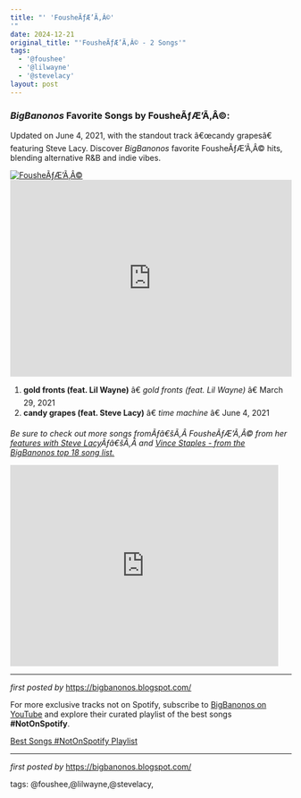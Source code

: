 ```yaml
---
title: "' 'FousheÃƒÆ’Ã‚Â©'
'"
date: 2024-12-21
original_title: "'FousheÃƒÆ’Ã‚Â© - 2 Songs'"
tags:
  - '@foushee'
  - '@lilwayne'
  - '@stevelacy'
layout: post
---
```

<h3><em>BigBanonos</em> Favorite Songs by FousheÃƒÆ’Ã‚Â©:</h3> <p>Updated on June 4, 2021, with the standout track â€œcandy grapesâ€ featuring Steve Lacy. Discover <em>BigBanonos</em> favorite FousheÃƒÆ’Ã‚Â© hits, blending alternative R&B and indie vibes.</p> <!--Image-->
<div class="separator"> <a href="https://media.gq.com/photos/63ab49921b8ee5ea47083a39/1:1/w_3532,h_3532,c_limit/General%20Image%20-%20credit%20Alondra%20Buccio.jpeg" > <img alt="FousheÃƒÆ’Ã‚Â©" src="https://media.gq.com/photos/63ab49921b8ee5ea47083a39/1:1/w_3532,h_3532,c_limit/General%20Image%20-%20credit%20Alondra%20Buccio.jpeg" /> </a>
</div> <!--Spotify Playlist Embed-->
<iframe allow="autoplay; clipboard-write; encrypted-media; fullscreen; picture-in-picture" allowfullscreen="" frameborder="0" height="352" loading="lazy" src="https://open.spotify.com/embed/playlist/3U9tCcQYJE0rwIJRUeivrX?utm_source=generator" width="100%"></iframe> <!--Song Listings-->
<ol> <li><strong>gold fronts (feat. Lil Wayne)</strong> â€ <em>gold fronts (feat. Lil Wayne)</em> â€ March 29, 2021</li> <li><strong>candy grapes (feat. Steve Lacy)</strong> â€ <em>time machine</em> â€ June 4, 2021</li>
</ol> <!--Tags-->
<p><em>Be sure to check out more songs fromÃƒâ€šÃ‚Â </em><i>FousheÃƒÆ’Ã‚Â© from her <a href="https://bigbanonos.blogspot.com/2022/07/steve-lacy-2-songs.html" target="_blank">features with Steve Lacy</a>Ãƒâ€šÃ‚Â and <a href="https://bigbanonos.blogspot.com/2022/07/steve-lacy-2-songs.html" target="_blank">Vince Staples - from the BigBanonos top 18 song list.</a></i></p>
<iframe frameborder="0" height="360" src="https://youtube.com/embed/aBmipUOg1Qw" width="480"></iframe>
<hr /> <p><em>first posted by</em> <a href="https://bigbanonos.blogspot.com/" rel="noopener" target="_new">https://bigbanonos.blogspot.com/</a></p>


<!--Subscribe and Playlist Links-->
<div>
    <p>For more exclusive tracks not on Spotify, subscribe to <a href="https://www.youtube.com/@BigBanonos" target="_blank">BigBanonos on YouTube</a> and explore their curated playlist of the best songs <strong>#NotOnSpotify</strong>.</p>
    <p><a href="https://www.youtube.com/playlist?list=PLtuNtuTatqI0kFahUCbtbfenC_ET5O_tr" target="_blank">Best Songs #NotOnSpotify Playlist<br /></a></p></div>

<hr />

<p><em>first posted by</em> <a href="https://bigbanonos.blogspot.com/" rel="noopener" target="_new">https://bigbanonos.blogspot.com/</a></p>

<p>tags: @foushee,@lilwayne,@stevelacy,</p>
